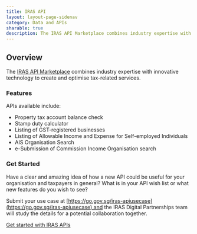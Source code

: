 ```yaml
---
title: IRAS API
layout: layout-page-sidenav
category: Data and APIs
sharable: true
description: The IRAS API Marketplace combines industry expertise with innovative technology to create and optimise tax-related services.
---
```


## Overview

The [IRAS API Marketplace](https://apiservices.iras.gov.sg/iras/devportal/) combines industry expertise with innovative technology to create and optimise tax-related services.

### Features

APIs available include:

- Property tax account balance check
- Stamp duty calculator
- Listing of GST-registered businesses
- Listing of Allowable Income and Expense for Self-employed Individuals
- AIS Organisation Search
- e-Submission of Commission Income Organisation search

### Get Started

Have a clear and amazing idea of how a new API could be useful for your organisation and taxpayers in general? What is in your API wish list or what new features do you wish to see?

Submit your use case at [https://go.gov.sg/iras-apiusecase](https://go.gov.sg/iras-apiusecase) and the IRAS Digital Partnerships team will study the details for a potential collaboration together.

[Get started with IRAS APIs](https://apiservices.iras.gov.sg/iras/devportal/)
